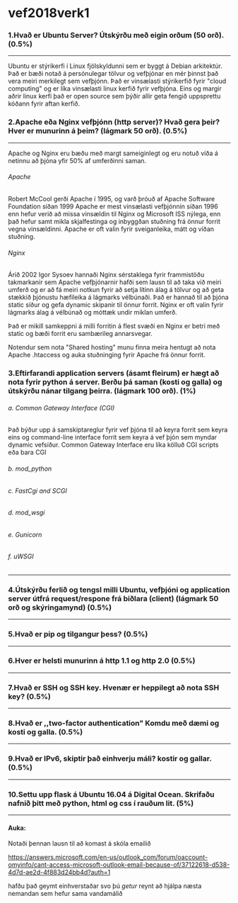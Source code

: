 # vef2018verk1

### 1.Hvað er Ubuntu Server? Útskýrðu með eigin orðum (50 orð). (0.5%)
---------
Ubuntu er stýrikerfi í Linux fjölskyldunni sem er byggt á Debian arkitektúr.
Það er bæði notað á persónulegar tölvur og vefþjónar en mér þinnst það vera meiri merkilegt sem vefþjónn.
Það er vinsælasti stýrikerfið fyrir "cloud computing" og er líka vinsælasti linux kerfið fyrir vefþjóna.
Eins og margir aðrir linux kerfi það er open source sem þýðir allir geta fengið uppsprettu kóðann fyrir aftan kerfið.
### 2.Apache eða Nginx vefþjónn (http server)? Hvað gera þeir? Hver er munurinn á þeim? (lágmark 50 orð). (0.5%)
---------
Apache og Nginx eru bæðu með margt sameiginlegt og eru notuð víða á netinnu að þjóna yfir 50% af umferðinni saman.
###### Apache
Robert McCool gerði Apache í 1995, og varð þróuð af Apache Software Foundation síðan 1999
Apache er mest vinsælasti vefþjónnin síðan 1996 enn hefur verið að missa vinsældin til Nginx og Microsoft ISS nýlega, enn það hefur samt mikla skjalfestinga og inbyggðan stuðning frá önnur forrit vegna vinsældinni.
Apache er oft valin fyrir sveiganleika, mátt og víðan stuðning.

###### Nginx
Árið 2002 Igor Sysoev hannaði Nginx sérstaklega fyrir frammistöðu takmarkanir sem Apache vefþjónarnir hafði sem lausn til að taka við meiri umferð og er að fá meiri notkun fyrir að setja lítinn álag á tölvur og að geta stækkið þjónustu hæfileika á lágmarks vélbúnaði.
Það er hannað til að þjóna static síður og gefa dynamic skipanir til önnur forrit.
Nginx er oft valin fyrir lágmarks álag á vélbúnað og móttæk undir miklan umferð.

Það er mikill samkeppni á milli forritin á flest svæði en Nginx er betri með static og bæði forrit eru sambærileg annarsvegar.

Notendur sem nota "Shared hosting" munu finna meira hentugt að nota Apache .htaccess og auka stuðninging fyrir Apache frá önnur forrit.

### 3.Eftirfarandi application servers (ásamt fleirum) er hægt að nota fyrir python á server. Berðu þá saman (kosti og galla) og útskýrðu nánar tilgang þeirra. (lágmark 100 orð). (1%)
###### a. Common Gateway Interface (CGI)
Það býður upp á samskiptareglur fyrir vef þjóna til að keyra forrit sem keyra eins og command-line interface forrit sem keyra á vef þjón sem myndar dynamic vefsíður. Common Gateway Interface eru líka kölluð CGI scripts eða bara CGI
###### b. mod_python
###### c. FastCgi and SCGI
###### d. mod_wsgi
###### e. Gunicorn
###### f. uWSGI
--------

### 4.Útskýrðu ferlið og tengsl milli Ubuntu, vefþjóni og application server útfrá request/respone frá biðlara (client) (lágmark 50 orð og skýringamynd) (0.5%)
---------

### 5.Hvað er pip og tilgangur þess? (0.5%)
---------

### 6.Hver er helsti munurinn á http 1.1 og http 2.0 (0.5%)
---------

### 7.Hvað er SSH og SSH key. Hvenær er heppilegt að nota SSH key? (0.5%)
---------

### 8.Hvað er ,,two-factor authentication" Komdu með dæmi og kosti og galla. (0.5%)
---------

### 9.Hvað er IPv6, skiptir það einhverju máli? kostir og gallar. (0.5%)
---------

### 10.Settu upp flask á Ubuntu 16.04 á Digital Ocean. Skrifaðu nafnið þitt með python, html og css í rauðum lit. (5%)
---------

#### Auka:
Notaði þennan lausn til að komast á skóla emailið

https://answers.microsoft.com/en-us/outlook_com/forum/oaccount-omyinfo/cant-access-microsoft-outlook-email-because-of/37122618-d538-4d7d-ae2d-4f883d24bb4d?auth=1

hafðu það geymt einhverstaðar svo þú *getur* reynt að hjálpa næsta nemandan sem hefur sama vandamálið

